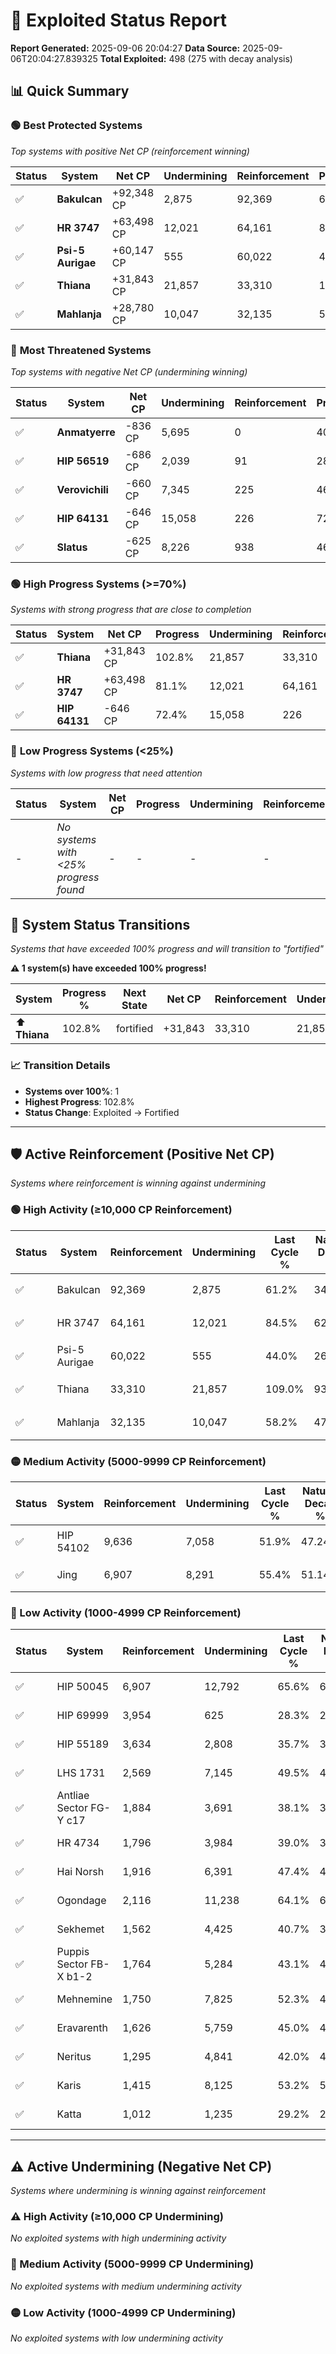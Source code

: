 # 🌟 Exploited Status Report

**Report Generated:** 2025-09-06 20:04:27
**Data Source:** 2025-09-06T20:04:27.839325
**Total Exploited:** 498 (275 with decay analysis)

## 📊 Quick Summary

### 🟢 **Best Protected Systems**
*Top systems with positive Net CP (reinforcement winning)*

| Status | System | Net CP | Undermining | Reinforcement | Progress |
|--------|--------|--------|-------------|---------------|----------|
| ✅ | **Bakulcan** | +92,348 CP | 2,875 | 92,369 | 60.4% |
| ✅ | **HR 3747** | +63,498 CP | 12,021 | 64,161 | 81.1% |
| ✅ | **Psi-5 Aurigae** | +60,147 CP | 555 | 60,022 | 43.8% |
| ✅ | **Thiana** | +31,843 CP | 21,857 | 33,310 | 102.8% |
| ✅ | **Mahlanja** | +28,780 CP | 10,047 | 32,135 | 55.3% |

### 🔴 **Most Threatened Systems**
*Top systems with negative Net CP (undermining winning)*

| Status | System | Net CP | Undermining | Reinforcement | Progress |
|--------|--------|--------|-------------|---------------|----------|
| ✅ | **Anmatyerre** | -836 CP | 5,695 | 0 | 40.6% |
| ✅ | **HIP 56519** | -686 CP | 2,039 | 91 | 28.4% |
| ✅ | **Verovichili** | -660 CP | 7,345 | 225 | 46.1% |
| ✅ | **HIP 64131** | -646 CP | 15,058 | 226 | 72.4% |
| ✅ | **Slatus** | -625 CP | 8,226 | 938 | 46.8% |

### 🟢 **High Progress Systems (>=70%)**
*Systems with strong progress that are close to completion*

| Status | System | Net CP | Progress | Undermining | Reinforcement |
|--------|--------|--------|----------|-------------|---------------|
| ✅ | **Thiana** | +31,843 CP | 102.8% | 21,857 | 33,310 |
| ✅ | **HR 3747** | +63,498 CP | 81.1% | 12,021 | 64,161 |
| ✅ | **HIP 64131** | -646 CP | 72.4% | 15,058 | 226 |

### 🔴 **Low Progress Systems (<25%)**
*Systems with low progress that need attention*

| Status | System | Net CP | Progress | Undermining | Reinforcement |
|--------|--------|--------|----------|-------------|---------------|
| - | *No systems with <25% progress found* | - | - | - | - |
## 🔄 System Status Transitions  
*Systems that have exceeded 100% progress and will transition to "fortified"*

**⚠️ 1 system(s) have exceeded 100% progress!**

| System | Progress % | Next State | Net CP | Reinforcement | Undermining | 
|--------|------------|-------------|--------|---------------|-------------|
| ⬆️ **Thiana** | 102.8% | fortified | +31,843 | 33,310 | 21,857 |

### 📈 Transition Details
- **Systems over 100%**: 1
- **Highest Progress**: 102.8%
- **Status Change**: Exploited → Fortified

---

## 🛡️ Active Reinforcement (Positive Net CP)
*Systems where reinforcement is winning against undermining*

### 🟢 High Activity (≥10,000 CP Reinforcement)

| Status | System | Reinforcement | Undermining | Last Cycle % | Natural Decay % | Current Progress % | Current CP | Net CP | Activity |
|--------|--------|---------------|-------------|--------------|-----------------|-------------------|------------|--------|----------|
| ✅ | Bakulcan | 92,369 | 2,875 | 61.2% | 34.01% | 60.4% | 211,400 | +92,348 | 🟢 High Reinforcement |
| ✅ | HR 3747 | 64,161 | 12,021 | 84.5% | 62.96% | 81.1% | 283,850 | +63,498 | 🟢 High Reinforcement |
| ✅ | Psi-5 Aurigae | 60,022 | 555 | 44.0% | 26.61% | 43.8% | 153,299 | +60,147 | 🟢 High Reinforcement |
| ✅ | Thiana | 33,310 | 21,857 | 109.0% | 93.70% | 102.8% | 359,800 | +31,843 | 🟢 High Reinforcement |
| ✅ | Mahlanja | 32,135 | 10,047 | 58.2% | 47.08% | 55.3% | 193,549 | +28,780 | 🟢 High Reinforcement |

### 🟡 Medium Activity (5000-9999 CP Reinforcement)

| Status | System | Reinforcement | Undermining | Last Cycle % | Natural Decay % | Current Progress % | Current CP | Net CP | Activity |
|--------|--------|---------------|-------------|--------------|-----------------|-------------------|------------|--------|----------|
| ✅ | HIP 54102 | 9,636 | 7,058 | 51.9% | 47.24% | 49.9% | 174,650 | +9,317 | 🟡 Medium Reinforcement |
| ✅ | Jing | 6,907 | 8,291 | 55.4% | 51.14% | 53.0% | 185,500 | +6,502 | 🟡 Medium Reinforcement |

### 🔴 Low Activity (1000-4999 CP Reinforcement)

| Status | System | Reinforcement | Undermining | Last Cycle % | Natural Decay % | Current Progress % | Current CP | Net CP | Activity |
|--------|--------|---------------|-------------|--------------|-----------------|-------------------|------------|--------|----------|
| ✅ | HIP 50045 | 6,907 | 12,792 | 65.6% | 60.54% | 61.9% | 216,650 | +4,762 | 🔵 Low Reinforcement |
| ✅ | HIP 69999 | 3,954 | 625 | 28.3% | 26.93% | 28.1% | 98,350 | +4,101 | 🔵 Low Reinforcement |
| ✅ | HIP 55189 | 3,634 | 2,808 | 35.7% | 33.86% | 34.9% | 122,149 | +3,635 | 🔵 Low Reinforcement |
| ✅ | LHS 1731 | 2,569 | 7,145 | 49.5% | 46.91% | 47.5% | 166,250 | +2,067 | 🔵 Low Reinforcement |
| ✅ | Antliae Sector FG-Y c17 | 1,884 | 3,691 | 38.1% | 36.49% | 37.0% | 129,500 | +1,775 | 🔵 Low Reinforcement |
| ✅ | HR 4734 | 1,796 | 3,984 | 39.0% | 37.42% | 37.9% | 132,650 | +1,668 | 🔵 Low Reinforcement |
| ✅ | Hai Norsh | 1,916 | 6,391 | 47.4% | 45.13% | 45.6% | 159,600 | +1,645 | 🔵 Low Reinforcement |
| ✅ | Ogondage | 2,116 | 11,238 | 64.1% | 60.47% | 60.9% | 213,150 | +1,505 | 🔵 Low Reinforcement |
| ✅ | Sekhemet | 1,562 | 4,425 | 40.7% | 38.99% | 39.4% | 137,900 | +1,451 | 🔵 Low Reinforcement |
| ✅ | Puppis Sector FB-X b1-2 | 1,764 | 5,284 | 43.1% | 41.19% | 41.6% | 145,600 | +1,442 | 🔵 Low Reinforcement |
| ✅ | Mehnemine | 1,750 | 7,825 | 52.3% | 49.70% | 50.1% | 175,350 | +1,388 | 🔵 Low Reinforcement |
| ✅ | Eravarenth | 1,626 | 5,759 | 45.0% | 43.01% | 43.4% | 151,900 | +1,364 | 🔵 Low Reinforcement |
| ✅ | Neritus | 1,295 | 4,841 | 42.0% | 40.27% | 40.6% | 142,100 | +1,147 | 🔵 Low Reinforcement |
| ✅ | Karis | 1,415 | 8,125 | 53.2% | 50.61% | 50.9% | 178,150 | +1,019 | 🔵 Low Reinforcement |
| ✅ | Katta | 1,012 | 1,235 | 29.2% | 28.51% | 28.8% | 100,800 | +1,014 | 🔵 Low Reinforcement |


---

## ⚠️ Active Undermining (Negative Net CP)
*Systems where undermining is winning against reinforcement*

### ⚠️ High Activity (≥10,000 CP Undermining)

*No exploited systems with high undermining activity*

### 🔶 Medium Activity (5000-9999 CP Undermining)

*No exploited systems with medium undermining activity*

### 🟡 Low Activity (1000-4999 CP Undermining)

*No exploited systems with low undermining activity*
